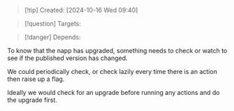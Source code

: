 
>[!tip] Created: [2024-10-16 Wed 09:40]

>[!question] Targets: 

>[!danger] Depends: 

To know that the napp has upgraded, something needs to check or watch to see if the published version has changed.

We could periodically check, or check lazily every time there is an action then raise up a flag.

Ideally we would check for an upgrade before running any actions and do the upgrade first.